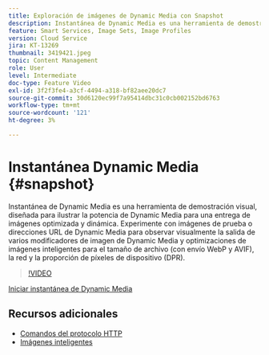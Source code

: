 ```yaml
---
title: Exploración de imágenes de Dynamic Media con Snapshot
description: Instantánea de Dynamic Media es una herramienta de demostración visual, diseñada para ilustrar la potencia de Dynamic Media para una entrega de imágenes optimizada y dinámica.
feature: Smart Services, Image Sets, Image Profiles
version: Cloud Service
jira: KT-13269
thumbnail: 3419421.jpeg
topic: Content Management
role: User
level: Intermediate
doc-type: Feature Video
exl-id: 3f2f3fe4-a3cf-4494-a318-bf82aee20dc7
source-git-commit: 30d6120ec99f7a95414dbc31c0cb002152bd6763
workflow-type: tm+mt
source-wordcount: '121'
ht-degree: 3%

---
```


# Instantánea Dynamic Media {#snapshot}

Instantánea de Dynamic Media es una herramienta de demostración visual, diseñada para ilustrar la potencia de Dynamic Media para una entrega de imágenes optimizada y dinámica. Experimente con imágenes de prueba o direcciones URL de Dynamic Media para observar visualmente la salida de varios modificadores de imagen de Dynamic Media y optimizaciones de imágenes inteligentes para el tamaño de archivo (con envío WebP y AVIF), la red y la proporción de píxeles de dispositivo (DPR).

>[!VIDEO](https://video.tv.adobe.com/v/3419421/?learn=on)

<a href="https://snapshot.scene7.com/" class="spectrum-Button spectrum-Button--primary spectrum-Button--sizeM">
  <span class="spectrum-Button-label has-no-wrap has-text-weight-bold">Iniciar instantánea de Dynamic Media</span>
</a>

## Recursos adicionales

* [Comandos del protocolo HTTP](https://experienceleague.adobe.com/docs/dynamic-media-developer-resources/image-serving-api/image-serving-api/http-protocol-reference/command-reference/c-command-reference.html)
* [Imágenes inteligentes](https://experienceleague.adobe.com/docs/experience-manager-cloud-service/content/assets/dynamicmedia/imaging-faq.html)
